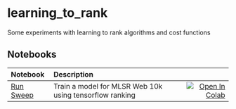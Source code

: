 # learning_to_rank
Some experiments with learning to rank algorithms and cost functions

## Notebooks
| Notebook     |      Description      |     |
|:----------|:-------------|------:|
| [Run Sweep](https://github.com/iantheconway/learning_to_rank/blob/master/tensorflow_ranking_mslr_web_10k.ipynb)  |Train a model for MLSR Web 10k using tensorflow ranking|[![Open In Colab](https://colab.research.google.com/assets/colab-badge.svg)](https://colab.research.google.com/github.com/iantheconway/learning_to_rank/blob/master/tensorflow_ranking_mslr_web_10k.ipynb) |
